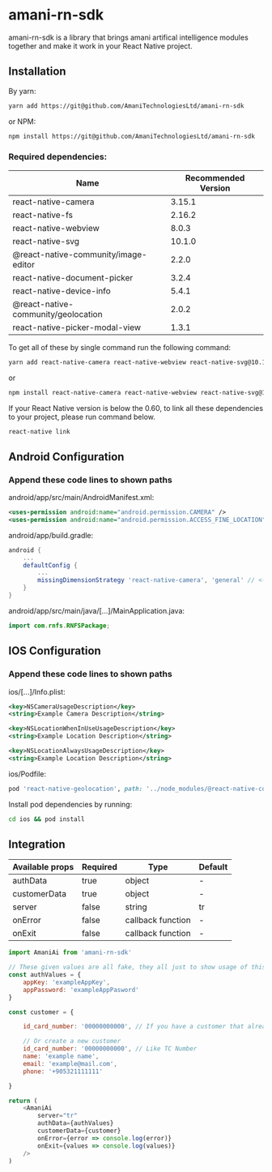 # amani-rn-sdk

amani-rn-sdk is a library that brings amani artifical intelligence modules together and make it work in your React Native project.

## Installation

By yarn:
```bash
yarn add https://git@github.com/AmaniTechnologiesLtd/amani-rn-sdk
```

or NPM:
```bash
npm install https://git@github.com/AmaniTechnologiesLtd/amani-rn-sdk
```

### Required dependencies:

| Name | Recommended Version |
| ------ | ------ |
| react-native-camera | 3.15.1 |
| react-native-fs | 2.16.2 |
| react-native-webview | 8.0.3 |
| react-native-svg | 10.1.0 |
| @react-native-community/image-editor | 2.2.0 |
| react-native-document-picker | 3.2.4 |
| react-native-device-info | 5.4.1 |
| @react-native-community/geolocation | 2.0.2 |
| react-native-picker-modal-view | 1.3.1 |

To get all of these by single command run the following command:

```bash
yarn add react-native-camera react-native-webview react-native-svg@10.1.0 @react-native-community/image-editor react-native-document-picker react-native-fs react-native-device-info @react-native-community/geolocation react-native-picker-modal-view
```

or

```bash
npm install react-native-camera react-native-webview react-native-svg@10.1.0 @react-native-community/image-editor react-native-document-picker react-native-fs react-native-device-info @react-native-community/geolocation react-native-picker-modal-view
```

If your React Native version is below the 0.60,  to link all these dependencies to your project, please run command below.

```bash
react-native link
```

## Android Configuration

### Append these code lines to shown paths

android/app/src/main/AndroidManifest.xml:
```xml
<uses-permission android:name="android.permission.CAMERA" />
<uses-permission android:name="android.permission.ACCESS_FINE_LOCATION" />
```

android/app/build.gradle:
```gradle
android {
    ...
    defaultConfig {
        ...
        missingDimensionStrategy 'react-native-camera', 'general' // <--- insert this line
    }
}
```

android/app/src/main/java/[...]/MainApplication.java:
```java
import com.rnfs.RNFSPackage;
```


## IOS Configuration

### Append these code lines to shown paths

ios/[...]/Info.plist:
```xml
<key>NSCameraUsageDescription</key>
<string>Example Camera Description</string>

<key>NSLocationWhenInUseUsageDescription</key>
<string>Example Location Description</string>

<key>NSLocationAlwaysUsageDescription</key>
<string>Example Location Description</string>

```

ios/Podfile:
```ruby
pod 'react-native-geolocation', path: '../node_modules/@react-native-community/geolocation'
```

Install pod dependencies by running:

```bash
cd ios && pod install
```

## Integration

| Available props | Required | Type | Default |
| ------ | ------ | ------ | ------|
| authData | true | object | - |
| customerData | true | object | - |
| server | false | string | tr |
| onError | false | callback function | - |
| onExit | false | callback function | - |


```js
import AmaniAi from 'amani-rn-sdk'

// These given values are all fake, they all just to show usage of this package.
const authValues = {
    appKey: 'exampleAppKey',
    appPassword: 'exampleAppPasword'
}

const customer = {

    id_card_number: '00000000000', // If you have a customer that already exists in Amani Service, pass the id here,

    // Or create a new customer
    id_card_number: '00000000000', // Like TC Number
    name: 'example name',
    email: 'example@mail.com',
    phone: '+905321111111'

}

return (
    <AmaniAi
        server="tr"
        authData={authValues}
        customerData={customer}
        onError={error => console.log(error)}
        onExit={values => console.log(values)}
    />
)
```